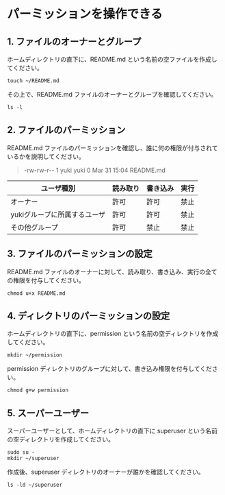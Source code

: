 # パーミッションを操作できる

## 1. ファイルのオーナーとグループ

ホームディレクトリの直下に、README.md という名前の空ファイルを作成してください。

```shell-session
touch ~/README.md
```
その上で、README.md ファイルのオーナーとグループを確認してください。

```shell-session
ls -l
```

## 2. ファイルのパーミッション

README.md ファイルのパーミッションを確認し、誰に何の権限が付与されているかを説明してください。

>
>-rw-rw-r-- 1 yuki yuki    0 Mar 31 15:04 README.md
>
| ユーザ種別 | 読み取り | 書き込み | 実行 |
| ---- | ---- | ---- | ----|
| オーナー | 許可 | 許可 | 禁止 |
| yukiグループに所属するユーザ | 許可 | 許可 | 禁止 |
|その他グループ | 許可 | 禁止 | 禁止 |

## 3. ファイルのパーミッションの設定

README.md ファイルのオーナーに対して、読み取り、書き込み、実行の全ての権限を付与してください。

```shell-session
chmod u+x README.md
```

## 4. ディレクトリのパーミッションの設定

ホームディレクトリの直下に、permission という名前の空ディレクトリを作成してください。

```shell-session
mkdir ~/permission
```

permission ディレクトリのグループに対して、書き込み権限を付与してください。

```shell-session
chmod g+w permission
```

## 5. スーパーユーザー

スーパーユーザーとして、ホームディレクトリの直下に superuser という名前の空ディレクトリを作成してください。

```shell-session
sudo su -
mkdir ~/superuser
```
作成後、superuser ディレクトリのオーナーが誰かを確認してください。

```
ls -ld ~/superuser
```
